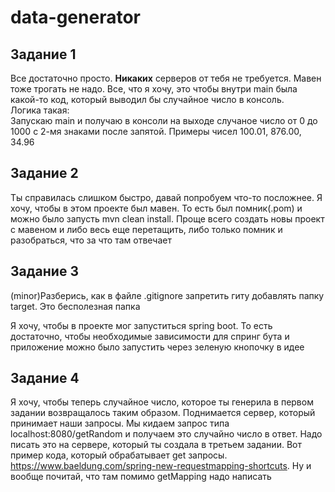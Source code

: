 # data-generator

## Задание 1

Все достаточно просто. **Никаких** серверов от тебя не требуется. Мавен тоже трогать не надо. Все, что я хочу, это чтобы внутри main была какой-то код, который выводил бы случайное число в консоль.  
Логика такая:  
Запускаю main и получаю в консоли на выходе случаное число от 0 до 1000 с 2-мя знаками после запятой. Примеры чисел 100.01, 876.00, 34.96

## Задание 2

Ты справилась слишком быстро, давай попробуем что-то посложнее.
Я хочу, чтобы в этом проекте был мавен. То есть был помник(.pom) и можно было запусть mvn clean install. Проще всего создать новы проект с мавеном и либо весь еще перетащить, либо только помник и разобраться, что за что там отвечает

## Задание 3

(minor)Разберись, как в файле .gitignore запретить гиту добавлять папку target. Это бесполезная папка

Я хочу, чтобы в проекте мог запуститься spring boot. То есть достаточно, чтобы необходимые зависимости для спринг бута и приложение можно было запустить через зеленую кнопочку в идее

## Задание 4

Я хочу, чтобы теперь случайное число, которое ты генерила в первом задании возвращалось таким образом. Поднимается сервер, который принимает наши запросы. Мы кидаем запрос типа localhost:8080/getRandom и получаем это случайно число в ответ.
Надо писать это на сервере, который ты создала в третьем задании. Вот пример кода, который обрабатывает get запросы. https://www.baeldung.com/spring-new-requestmapping-shortcuts. Ну и вообще почитай, что там помимо getMapping надо написать

